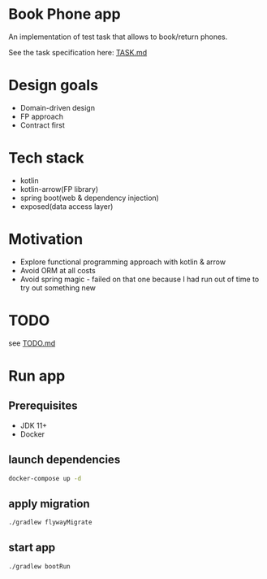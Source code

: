 # Book Phone app
An implementation of test task that allows to book/return phones. 

See the task specification here: [TASK.md](./TASK.md)

# Design goals
* Domain-driven design
* FP approach
* Contract first
# Tech stack
* kotlin
* kotlin-arrow(FP library)
* spring boot(web & dependency injection)
* exposed(data access layer)
# Motivation
* Explore functional programming approach with kotlin & arrow
* Avoid ORM at all costs
* Avoid spring magic - failed on that one because I had run out of time to try out something new
# TODO
see [TODO.md](./TODO.md)

# Run app
## Prerequisites
* JDK 11+
* Docker
## launch dependencies
```bash
docker-compose up -d
```
## apply migration
```bash
./gradlew flywayMigrate
```
## start app
```bash
./gradlew bootRun
```